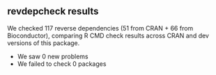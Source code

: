 ## revdepcheck results

We checked 117 reverse dependencies (51 from CRAN + 66 from Bioconductor), comparing R CMD check results across CRAN and dev versions of this package.

 * We saw 0 new problems
 * We failed to check 0 packages

